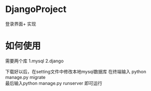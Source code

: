 # DjangoProject
登录界面+ 实现

# 如何使用
需要两个库 
1.mysql
2.django

下载好以后，在setting文件中修改本地mysql数据库 在终端输入 python manage.py migrate  
最后输入python manage.py runserver 即可运行



